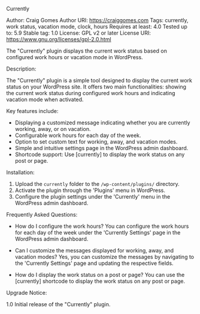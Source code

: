 Currently

Author: Craig Gomes
Author URI: https://craiggomes.com
Tags: currently, work status, vacation mode, clock, hours
Requires at least: 4.0
Tested up to: 5.9
Stable tag: 1.0
License: GPL v2 or later
License URI: https://www.gnu.org/licenses/gpl-2.0.html

The "Currently" plugin displays the current work status based on configured work hours or vacation mode in WordPress.

Description:

The "Currently" plugin is a simple tool designed to display the current work status on your WordPress site. It offers two main functionalities: showing the current work status during configured work hours and indicating vacation mode when activated.

Key features include:
- Displaying a customized message indicating whether you are currently working, away, or on vacation.
- Configurable work hours for each day of the week.
- Option to set custom text for working, away, and vacation modes.
- Simple and intuitive settings page in the WordPress admin dashboard.
- Shortcode support: Use [currently] to display the work status on any post or page.

Installation:

1. Upload the `currently` folder to the `/wp-content/plugins/` directory.
2. Activate the plugin through the 'Plugins' menu in WordPress.
3. Configure the plugin settings under the 'Currently' menu in the WordPress admin dashboard.

Frequently Asked Questions:

- How do I configure the work hours?
  You can configure the work hours for each day of the week under the 'Currently Settings' page in the WordPress admin dashboard.

- Can I customize the messages displayed for working, away, and vacation modes?
  Yes, you can customize the messages by navigating to the 'Currently Settings' page and updating the respective fields.

- How do I display the work status on a post or page?
  You can use the [currently] shortcode to display the work status on any post or page.


Upgrade Notice:

1.0
Initial release of the "Currently" plugin.

